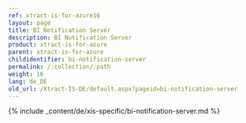 ```yaml
---
ref: xtract-is-for-azure16
layout: page
title: BI Notification Server
description: BI Notification Server
product: xtract-is-for-azure
parent: xtract-is-for-azure
childidentifier: bi-notification-server
permalink: /:collection/:path
weight: 16
lang: de_DE
old_url: /Xtract-IS-DE/default.aspx?pageid=bi-notification-server
---
```

{% include _content/de/xis-specific/bi-notification-server.md %}
